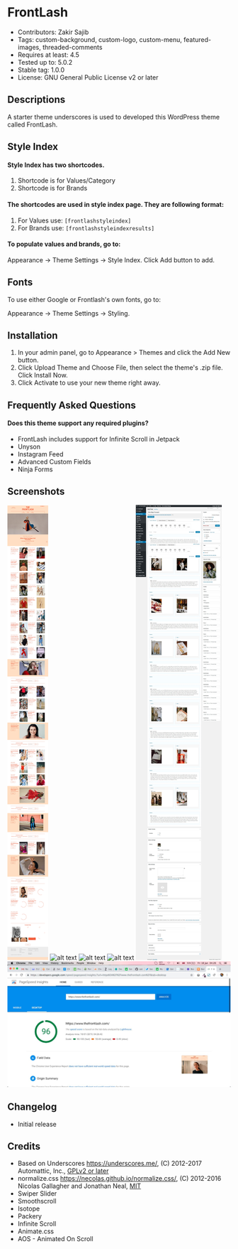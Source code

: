 # FrontLash
* Contributors: Zakir Sajib
* Tags: custom-background, custom-logo, custom-menu, featured-images, threaded-comments
* Requires at least: 4.5
* Tested up to: 5.0.2
* Stable tag: 1.0.0
* License: GNU General Public License v2 or later

## Descriptions
A starter theme underscores is used to developed this WordPress theme called FrontLash.

## Style Index
#### Style Index has two shortcodes.

1. Shortcode is for Values/Category
2. Shortcode is for Brands

#### The shortcodes are used in style index page. They are following format:

1. For Values use: `[frontlashstyleindex]`
2. For Brands use: `[frontlashstyleindexresults]`

#### To populate values and brands, go to:

Appearance -> Theme Settings -> Style Index. Click Add button to add.

## Fonts

To use either Google or Frontlash's own fonts, go to:

Appearance -> Theme Settings -> Styling.

## Installation

1. In your admin panel, go to Appearance > Themes and click the Add New button.
2. Click Upload Theme and Choose File, then select the theme's .zip file. Click Install Now.
3. Click Activate to use your new theme right away.

## Frequently Asked Questions

#### Does this theme support any required plugins?

* FrontLash includes support for Infinite Scroll in Jetpack
* Unyson
* Instagram Feed
* Advanced Custom Fields
* Ninja Forms

## Screenshots
![alt text](https://github.com/zakirsajib/The-Frontlash/blob/master/assets/screenshots/FireShot%20Capture%20104%20-%20%20-%20https___www.thefrontlash.com_.jpg)
![alt text](https://github.com/zakirsajib/The-Frontlash/blob/master/assets/screenshots/FireShot%20Capture%20101%20-%20Theme%20Settings%20%E2%80%B9%20The%20Front_%20-%20http___localhost_frontlash_wp-admin__themes.php.jpg)
![alt text](https://github.com/zakirsajib/The-Frontlash/blob/master/assets/screenshots/FireShot%20Capture%20100%20-%20Theme%20Settings%20%E2%80%B9%20The%20Front_%20-%20http___localhost_frontlash_wp-admin__themes.php.jpg)
![alt text](https://github.com/zakirsajib/The-Frontlash/blob/master/assets/screenshots/FireShot%20Capture%20105%20-%20Theme%20Settings%20%E2%80%B9%20The%20Front_%20-%20http___localhost_frontlash_wp-admin__themes.php.jpg)
![alt text](https://github.com/zakirsajib/The-Frontlash/blob/master/assets/screenshots/FireShot%20Capture%20106%20-%20Edit%20Post%20%E2%80%B9%20The%20Frontlash%20%E2%80%94%20W_%20-%20http___localhost_frontlash_wp-admin_post.php.jpg)
![alt text](https://github.com/zakirsajib/The-Frontlash/blob/master/assets/screenshots/Screen%20Shot%20202.jpg)


## Changelog

* Initial release

## Credits

* Based on Underscores https://underscores.me/, (C) 2012-2017 Automattic, Inc., [GPLv2 or later](https://www.gnu.org/licenses/gpl-2.0.html)
* normalize.css https://necolas.github.io/normalize.css/, (C) 2012-2016 Nicolas Gallagher and Jonathan Neal, [MIT](https://opensource.org/licenses/MIT)
* Swiper Slider
* Smoothscroll
* Isotope
* Packery
* Infinite Scroll
* Animate.css
* AOS - Animated On Scroll
